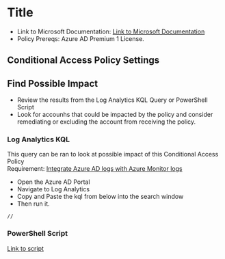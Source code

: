# Title
* Link to Microsoft Documentation: [Link to Microsoft Documentation]()
* Policy Prereqs: Azure AD Premium 1 License.

## Conditional Access Policy Settings

## Find Possible Impact
* Review the results from the Log Analytics KQL Query or PowerShell Script
* Look for accounhs that could be impacted by the policy and consider remediating or excluding the account from receiving the policy.

### Log Analytics KQL
This query can be ran to look at possible impact of this Conditional Access Policy  
Requirement: [Integrate Azure AD logs with Azure Monitor logs](https://learn.microsoft.com/en-us/azure/active-directory/reports-monitoring/howto-integrate-activity-logs-with-log-analytics)
 * Open the Azure AD Portal
 * Navigate to Log Analytics
 * Copy and Paste the kql from below into the search window
 * Then run it.
```
//

```

### PowerShell Script
[Link to script]()
